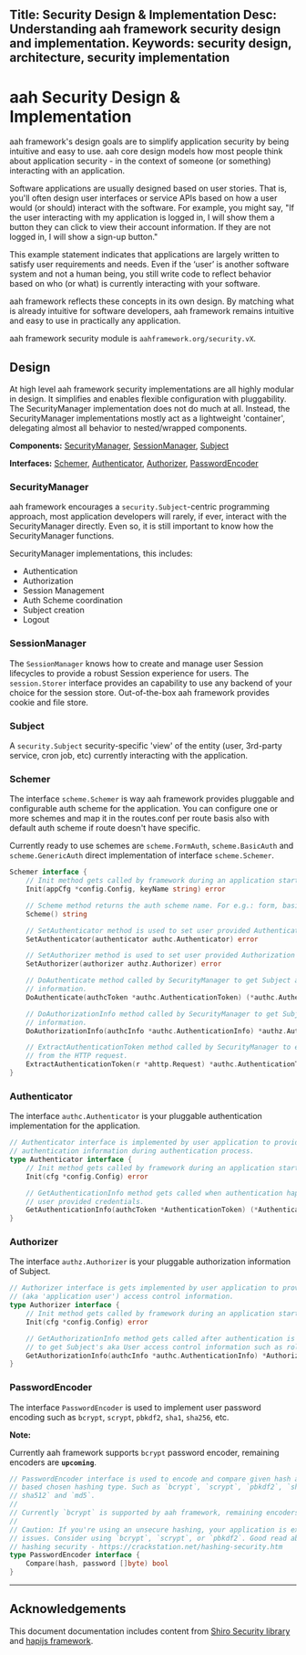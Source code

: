 Title: Security Design & Implementation
Desc: Understanding aah framework security design and implementation.
Keywords: security design, architecture, security implementation
---
# aah Security Design & Implementation

aah framework's design goals are to simplify application security by being intuitive and easy to use. aah core design models how most people think about application security - in the context of someone (or something) interacting with an application.

Software applications are usually designed based on user stories. That is, you'll often design user interfaces or service APIs based on how a user would (or should) interact with the software. For example, you might say, "If the user interacting with my application is logged in, I will show them a button they can click to view their account information. If they are not logged in, I will show a sign-up button."

This example statement indicates that applications are largely written to satisfy user requirements and needs. Even if the ‘user’ is another software system and not a human being, you still write code to reflect behavior based on who (or what) is currently interacting with your software.

aah framework reflects these concepts in its own design. By matching what is already intuitive for software developers, aah framework remains intuitive and easy to use in practically any application.

aah framework security module is `aahframework.org/security.vX`.

## Design

At high level aah framework security implementations are all highly modular in design. It simplifies and enables flexible configuration with pluggability. The SecurityManager implementation does not do much at all. Instead, the SecurityManager implementations mostly act as a lightweight 'container', delegating almost all behavior to nested/wrapped components.

**Components:** [SecurityManager](#securitymanager), [SessionManager](#sessionmanager), [Subject](#subject)

**Interfaces:** [Schemer](#schemer), [Authenticator](#authenticator), [Authorizer](#authorizer), [PasswordEncoder](#passwordencoder)

### SecurityManager

aah framework encourages a `security.Subject`-centric programming approach, most application developers will rarely, if ever, interact with the SecurityManager directly. Even so, it is still important to know how the SecurityManager functions.

SecurityManager implementations, this includes:

  * Authentication
  * Authorization
  * Session Management
  * Auth Scheme coordination
  * Subject creation
  * Logout

### SessionManager

The `SessionManager` knows how to create and manage user Session lifecycles to provide a robust Session experience for users. The `session.Storer` interface provides an capability to use any backend of your choice for the session store. Out-of-the-box aah framework provides cookie and file store.

### Subject

A `security.Subject` security-specific 'view' of the entity (user, 3rd-party service, cron job, etc) currently interacting with the application.

### Schemer

The interface `scheme.Schemer` is way aah framework provides pluggable and configurable auth scheme for the application. You can configure one or more schemes and map it in the routes.conf per route basis also with default auth scheme if route doesn't have specific.

Currently ready to use schemes are `scheme.FormAuth`, `scheme.BasicAuth` and `scheme.GenericAuth` direct implementation of interface `scheme.Schemer`.

```go
Schemer interface {
	// Init method gets called by framework during an application start.
	Init(appCfg *config.Config, keyName string) error

	// Scheme method returns the auth scheme name. For e.g.: form, basic, generic, etc.
	Scheme() string

	// SetAuthenticator method is used to set user provided Authentication implementation.
	SetAuthenticator(authenticator authc.Authenticator) error

	// SetAuthorizer method is used to set user provided Authorization implementation.
	SetAuthorizer(authorizer authz.Authorizer) error

	// DoAuthenticate method called by SecurityManager to get Subject authentication
	// information.
	DoAuthenticate(authcToken *authc.AuthenticationToken) (*authc.AuthenticationInfo, error)

	// DoAuthorizationInfo method called by SecurityManager to get Subject authorization
	// information.
	DoAuthorizationInfo(authcInfo *authc.AuthenticationInfo) *authz.AuthorizationInfo

	// ExtractAuthenticationToken method called by SecurityManager to extract identity details
	// from the HTTP request.
	ExtractAuthenticationToken(r *ahttp.Request) *authc.AuthenticationToken
}
```


### Authenticator

The interface `authc.Authenticator` is your pluggable authentication implementation for the application.

```go
// Authenticator interface is implemented by user application to provide
// authentication information during authentication process.
type Authenticator interface {
	// Init method gets called by framework during an application start.
	Init(cfg *config.Config) error

	// GetAuthenticationInfo method gets called when authentication happens for
	// user provided credentials.
	GetAuthenticationInfo(authcToken *AuthenticationToken) (*AuthenticationInfo, error)
}
```

### Authorizer

The interface `authz.Authorizer` is your pluggable authorization information of Subject.

```go
// Authorizer interface is gets implemented by user application to provide Subject's
// (aka 'application user') access control information.
type Authorizer interface {
	// Init method gets called by framework during an application start.
	Init(cfg *config.Config) error

	// GetAuthorizationInfo method gets called after authentication is successful
	// to get Subject's aka User access control information such as roles and permissions.
	GetAuthorizationInfo(authcInfo *authc.AuthenticationInfo) *AuthorizationInfo
}
```

### PasswordEncoder

The interface `PasswordEncoder` is used to implement user password encoding such as `bcrypt`, `scrypt`, `pbkdf2`, `sha1`, `sha256`, etc.

**Note:**

Currently aah framework supports `bcrypt` password encoder, remaining encoders are **`upcoming`**.

```go
// PasswordEncoder interface is used to encode and compare given hash and password
// based chosen hashing type. Such as `bcrypt`, `scrypt`, `pbkdf2`, `sha1`, `sha256`, `
// sha512` and `md5`.
//
// Currently `bcrypt` is supported by aah framework, remaining encoders are `upcoming`.
//
// Caution: If you're using an unsecure hashing, your application is exposed to security
// issues. Consider using `bcrypt`, `scrypt`, or `pbkdf2`. Good read about
// hashing security - https://crackstation.net/hashing-security.htm
type PasswordEncoder interface {
	Compare(hash, password []byte) bool
}
```

----
## Acknowledgements

This document documentation includes content from [Shiro Security library](https://shiro.apache.org) and [hapijs framework](https://hapijs.com/).

